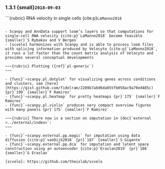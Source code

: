 ### 1.3.1 {small}`2018-09-03`

```{rubric} RNA velocity in single cells {cite:p}`LaManno2018`
```

- Scanpy and AnnData support loom’s layers so that computations for single-cell RNA velocity {cite:p}`LaManno2018` become feasible {smaller}`S Rybakov and V Bergen`
- [scvelo] harmonizes with Scanpy and is able to process loom files with splicing information produced by Velocyto {cite:p}`LaManno2018`, it runs a lot faster than the count matrix analysis of Velocyto and provides several conceptual developments

~~~{rubric} Plotting ({ref}`pl-generic`)
~~~

- {func}`~scanpy.pl.dotplot` for visualizing genes across conditions and clusters, see [here](https://gist.github.com/fidelram/2289b7a8d6da055fb058ac9a79ed485c) {pr}`199` {smaller}`F Ramirez`
- {func}`~scanpy.pl.heatmap` for pretty heatmaps {pr}`175` {smaller}`F Ramirez`
- {func}`~scanpy.pl.violin` produces very compact overview figures with many panels {pr}`175` {smaller}`F Ramirez`

~~~{rubric} There now is a section on imputation in {doc}`external <../external/index>`:
~~~

- {func}`~scanpy.external.pp.magic` for imputation using data diffusion {cite:p}`vanDijk2018` {pr}`187` {smaller}`S Gigante`
- {func}`~scanpy.external.pp.dca` for imputation and latent space construction using an autoencoder {cite:p}`Eraslan2019` {pr}`186` {smaller}`G Eraslan`

[scvelo]: https://github.com/theislab/scvelo
